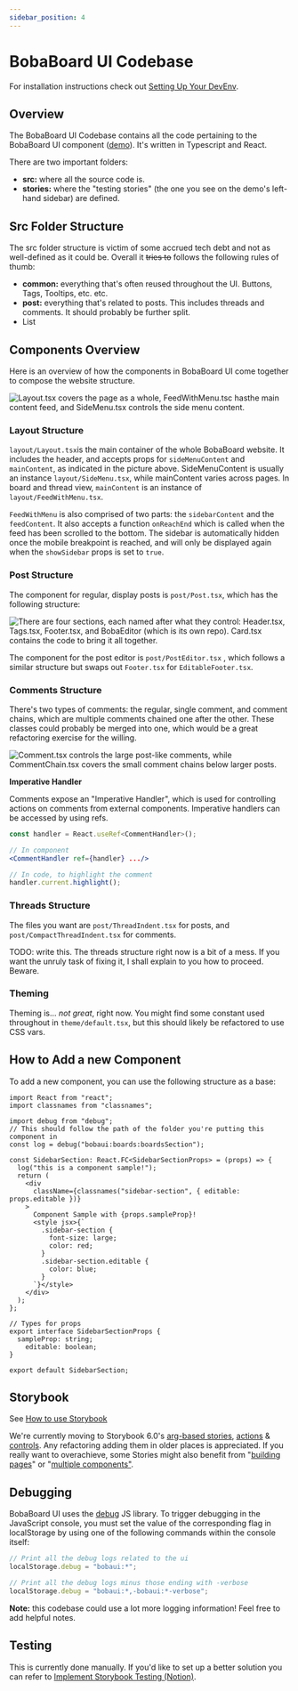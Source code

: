```yaml
---
sidebar_position: 4
---
```


# BobaBoard UI Codebase

For installation instructions check out  [Setting Up Your DevEnv](./setup-devenv).

## Overview

The BobaBoard UI Codebase contains all the code pertaining to the BobaBoard UI component ([demo](https://bobaboard-ui.netlify.app/)). It's written in Typescript and React.

There are two important folders:

- **src:** where all the source code is.
- **stories:** where the "testing stories" (the one you see on the demo's left-hand sidebar) are defined.

## Src Folder Structure

The src folder structure is victim of some accrued tech debt and not as well-defined as it could be. Overall it ~~tries to~~ follows the following rules of thumb:

- **common:** everything that's often reused throughout the UI. Buttons, Tags, Tooltips, etc. etc.
- **post:** everything that's related to posts. This includes threads and comments. It should probably be further split.
- List

## Components Overview

Here is an overview of how the components in BobaBoard UI come together to compose the website structure.

![Layout.tsx covers the page as a whole, FeedWithMenu.tsc hasthe main content feed, and SideMenu.tsx controls the side menu content.](/img/legacy/ui.png)

### Layout Structure

`layout/Layout.tsx`is the main container of the whole BobaBoard website. It includes the header, and accepts props for `sideMenuContent` and `mainContent`, as indicated in the picture above. SideMenuContent is usually an instance `layout/SideMenu.tsx`, while mainContent varies across pages. In board and thread view, `mainContent` is  an instance of `layout/FeedWithMenu.tsx`.

`FeedWithMenu` is also comprised of two parts: the `sidebarContent` and the `feedContent`. It also accepts a function `onReachEnd` which is called when the feed has been scrolled to the bottom. The sidebar is automatically hidden once the mobile breakpoint is reached, and will only be displayed again when the `showSidebar` props is set to `true`.

### Post Structure

The component for regular, display posts is `post/Post.tsx`, which has the following structure:

![There are four sections, each named after what they control: Header.tsx, Tags.tsx, Footer.tsx, and BobaEditor (which is its own repo). Card.tsx contains the code to bring it all together.](/img/legacy/poststructure.png)

The component for the post editor is `post/PostEditor.tsx` , which follows a similar structure but swaps out `Footer.tsx` for `EditableFooter.tsx`.

### Comments Structure

There's two types of comments: the regular, single comment, and comment chains, which are multiple comments chained one after the other. These classes could probably be merged into one, which would be a great refactoring exercise for the willing.

![Comment.tsx controls the large post-like comments, while CommentChain.tsx covers the small comment chains below larger posts.](/img/legacy/comment.png)

**Imperative Handler**

Comments expose an "Imperative Handler", which is used for controlling actions on comments from external components. Imperative handlers can be accessed by using refs.

```jsx
const handler = React.useRef<CommentHandler>();

// In component
<CommentHandler ref={handler} .../>

// In code, to highlight the comment
handler.current.highlight();
```

### Threads Structure

The files you want are `post/ThreadIndent.tsx` for posts, and `post/CompactThreadIndent.tsx` for comments.

TODO: write this. The threads structure right now is a bit of a mess. If you want the unruly task of fixing it, I shall explain to you how to proceed. Beware.

### Theming

Theming is... *not great*, right now. You might find some constant used throughout in `theme/default.tsx`, but this should likely be refactored to use CSS vars.

## How to Add a new Component

To add a new component, you can use the following structure as a base:

```tsx
import React from "react";
import classnames from "classnames";

import debug from "debug";
// This should follow the path of the folder you're putting this component in
const log = debug("bobaui:boards:boardsSection");

const SidebarSection: React.FC<SidebarSectionProps> = (props) => {
  log("this is a component sample!");
  return (
    <div
      className={classnames("sidebar-section", { editable: props.editable })}
    >
      Component Sample with {props.sampleProp}!
      <style jsx>{`
        .sidebar-section {
          font-size: large;
          color: red;
        }
        .sidebar-section.editable {
          color: blue;
        }
      `}</style>
    </div>
  );
};

// Types for props
export interface SidebarSectionProps {
  sampleProp: string;
	editable: boolean;
}

export default SidebarSection;
```

## Storybook

See [How to use Storybook](./howtouse-storybook) 

We're currently moving to Storybook 6.0's [arg-based stories](https://storybook.js.org/docs/react/writing-stories/introduction#using-args), [actions](https://storybook.js.org/docs/react/essentials/actions) & [controls](https://storybook.js.org/docs/react/essentials/controls). Any refactoring adding them in older places is appreciated. If you really want to overachieve, some Stories might also benefit from "[building pages](https://storybook.js.org/docs/react/workflows/build-pages-with-storybook)" or "[multiple components"](https://storybook.js.org/docs/react/workflows/stories-for-multiple-components).

## Debugging

BobaBoard UI uses the [debug](https://www.npmjs.com/package/debug) JS library. To trigger debugging in the JavaScript console, you must set the value of the corresponding flag in localStorage by using one of the following commands within the console itself:

```jsx
// Print all the debug logs related to the ui
localStorage.debug = "bobaui:*";

// Print all the debug logs minus those ending with -verbose
localStorage.debug = "bobaui:*,-bobaui:*-verbose";
```

**Note:** this codebase could use a lot more logging information! Feel free to add helpful notes.

## Testing

This is currently done manually. If you'd like to set up a better solution you can refer to [Implement Storybook Testing (Notion)](https://www.notion.so/Implement-Storybook-Testing-d4d15ca68a3c4183b5cc67fcf8dd7d06).
